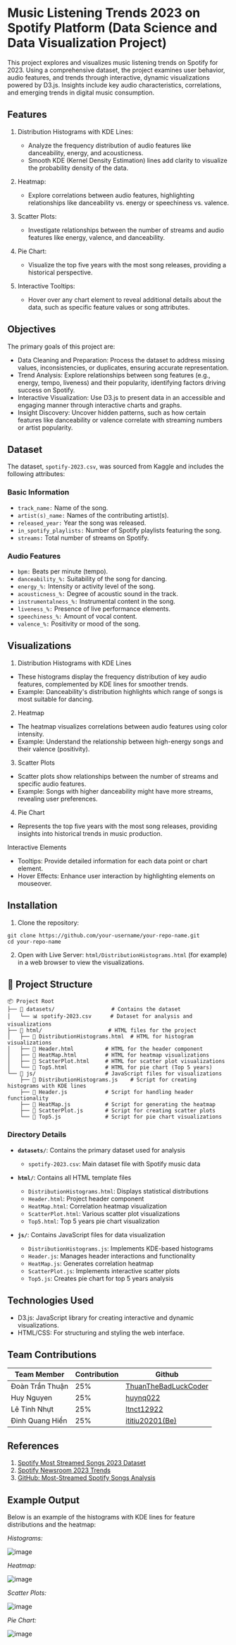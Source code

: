# Music Listening Trends 2023 on Spotify Platform (Data Science and Data Visualization Project)

This project explores and visualizes music listening trends on Spotify for 2023. Using a comprehensive dataset, the project examines user behavior, audio features, and trends through interactive, dynamic visualizations powered by D3.js. Insights include key audio characteristics, correlations, and emerging trends in digital music consumption.


## Features

1. Distribution Histograms with KDE Lines:
    - Analyze the frequency distribution of audio features like danceability, energy, and acousticness.
    - Smooth KDE (Kernel Density Estimation) lines add clarity to visualize the probability density of the data.

2. Heatmap:
    - Explore correlations between audio features, highlighting relationships like danceability vs. energy or speechiness vs. valence.

3. Scatter Plots:
    - Investigate relationships between the number of streams and audio features like energy, valence, and danceability.

4. Pie Chart:
    - Visualize the top five years with the most song releases, providing a historical perspective.

5. Interactive Tooltips:
    - Hover over any chart element to reveal additional details about the data, such as specific feature values or song attributes.

## Objectives
The primary goals of this project are:
  - Data Cleaning and Preparation: Process the dataset to address missing values, inconsistencies, or duplicates, ensuring accurate representation.
  - Trend Analysis: Explore relationships between song features (e.g., energy, tempo, liveness) and their popularity, identifying factors driving success on Spotify.
  - Interactive Visualization: Use D3.js to present data in an accessible and engaging manner through interactive charts and graphs.
  - Insight Discovery: Uncover hidden patterns, such as how certain features like danceability or valence correlate with streaming numbers or artist popularity.

## Dataset
The dataset, `spotify-2023.csv`, was sourced from Kaggle and includes the following attributes:

### Basic Information
  - `track_name:` Name of the song.
  - `artist(s)_name:` Names of the contributing artist(s).
  - `released_year:` Year the song was released.
  - `in_spotify_playlists:` Number of Spotify playlists featuring the song.
  - `streams:` Total number of streams on Spotify.

### Audio Features
  - `bpm:` Beats per minute (tempo).
  - `danceability_%:` Suitability of the song for dancing.
  - `energy_%:` Intensity or activity level of the song.
  - `acousticness_%:` Degree of acoustic sound in the track.
  - `instrumentalness_%:` Instrumental content in the song.
  - `liveness_%:` Presence of live performance elements.
  - `speechiness_%:` Amount of vocal content.
  - `valence_%:` Positivity or mood of the song.

## Visualizations
1. Distribution Histograms with KDE Lines
  - These histograms display the frequency distribution of key audio features, complemented by KDE lines for smoother trends.
  - Example: Danceability's distribution highlights which range of songs is most suitable for dancing.

2. Heatmap
  - The heatmap visualizes correlations between audio features using color intensity.
  - Example: Understand the relationship between high-energy songs and their valence (positivity).

3. Scatter Plots
  - Scatter plots show relationships between the number of streams and specific audio features.
  - Example: Songs with higher danceability might have more streams, revealing user preferences.

4. Pie Chart
  - Represents the top five years with the most song releases, providing insights into historical trends in music production.

Interactive Elements
  - Tooltips: Provide detailed information for each data point or chart element.
  - Hover Effects: Enhance user interaction by highlighting elements on mouseover.

## Installation

1. Clone the repository:
```
git clone https://github.com/your-username/your-repo-name.git
cd your-repo-name
```
2. Open with Live Server: `html/DistributionHistograms.html` (for example) in a web browser to view the visualizations.


## 📁 Project Structure

```
📦 Project Root
├── 📂 datasets/                  # Contains the dataset
│   └── 📊 spotify-2023.csv      # Dataset for analysis and visualizations
├── 📂 html/                     # HTML files for the project
│   ├── 📄 DistributionHistograms.html  # HTML for histogram visualizations
│   ├── 📄 Header.html          # HTML for the header component
│   ├── 📄 HeatMap.html         # HTML for heatmap visualizations
│   ├── 📄 ScatterPlot.html     # HTML for scatter plot visualizations
│   └── 📄 Top5.html            # HTML for pie chart (Top 5 years)
└── 📂 js/                      # JavaScript files for visualizations
    ├── 📄 DistributionHistograms.js    # Script for creating histograms with KDE lines
    ├── 📄 Header.js            # Script for handling header functionality
    ├── 📄 HeatMap.js           # Script for generating the heatmap
    ├── 📄 ScatterPlot.js       # Script for creating scatter plots
    └── 📄 Top5.js              # Script for pie chart visualizations
```

### Directory Details

- **`datasets/`**: Contains the primary dataset used for analysis
  - `spotify-2023.csv`: Main dataset file with Spotify music data
  
- **`html/`**: Contains all HTML template files
  - `DistributionHistograms.html`: Displays statistical distributions
  - `Header.html`: Project header component
  - `HeatMap.html`: Correlation heatmap visualization
  - `ScatterPlot.html`: Various scatter plot visualizations
  - `Top5.html`: Top 5 years pie chart visualization
  
- **`js/`**: Contains JavaScript files for data visualization
  - `DistributionHistograms.js`: Implements KDE-based histograms
  - `Header.js`: Manages header interactions and functionality
  - `HeatMap.js`: Generates correlation heatmap
  - `ScatterPlot.js`: Implements interactive scatter plots
  - `Top5.js`: Creates pie chart for top 5 years analysis

## Technologies Used
- D3.js: JavaScript library for creating interactive and dynamic visualizations.
- HTML/CSS: For structuring and styling the web interface.

## Team Contributions

| Team Member           | Contribution | Github                                                                     |
|-----------------------|--------------|----------------------------------------------------------------------------|
| Đoàn Trần Thuận       | 25%          | <a href="https://github.com/ThuanTheBadLuckCoder">ThuanTheBadLuckCoder</a> |
| Huy Nguyen            | 25%          | <a href="https://github.com/huynq022">huynq022</a>                         |
| Lê Tinh Nhựt          | 25%          | <a href="https://github.com/ltnct12922">ltnct12922</a>                     |
| Đinh Quang Hiển       | 25%          | <a href="https://github.com/ititiu20201">ititiu20201(Be)</a>               |

## References
1. <a href="https://www.kaggle.com/datasets/nelgiriyewithana/top-spotify-songs-2023">Spotify Most Streamed Songs 2023 Dataset</a>
2. <a href="https://newsroom.spotify.com/2023-11-29/top-songs-artists-podcasts-albums-trends-2023/">Spotify Newsroom 2023 Trends</a>
3. <a href="https://github.com/jivanjotk/Most-Streamed-Spotify-Songs-2023-Analysis-">GitHub: Most-Streamed Spotify Songs Analysis</a>

## Example Output

Below is an example of the histograms with KDE lines for feature distributions and the heatmap:

*Histograms:*

![image](https://github.com/user-attachments/assets/e54cccf8-e142-493b-b2cd-3eff708fd46f)


*Heatmap:*

![image](https://github.com/user-attachments/assets/58ad2329-54a1-4266-8518-6fd96f71bdbd)


*Scatter Plots:*

![image](https://github.com/user-attachments/assets/e888e92e-902c-4341-b3fb-9b04b008607e)


*Pie Chart:*

![image](https://github.com/user-attachments/assets/b8fc3585-d9cd-43b0-b775-03f17a4e3350)








